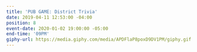 ```yaml
---
title: 'PUB GAME: District Trivia'
date: 2019-04-11 12:53:00 -04:00
position: 8
event-date: 2020-01-02 19:00:00 -05:00
end-time: '09PM'
giphy-url: https://media.giphy.com/media/APDFlaP8poxD9DV1PM/giphy.gif
---
```


